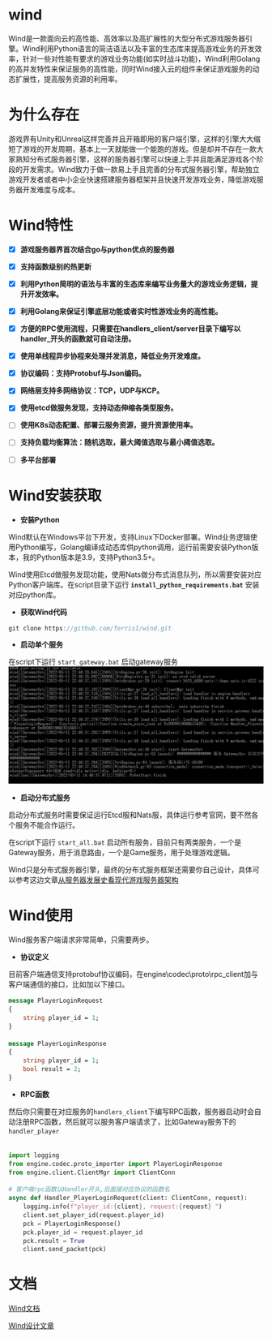 

# wind

Wind是一款面向云的高性能、高效率以及高扩展性的大型分布式游戏服务器引擎。Wind利用Python语言的简洁语法以及丰富的生态库来提高游戏业务的开发效率，针对一些对性能有要求的游戏业务功能(如实时战斗功能)，Wind利用Golang的高并发特性来保证服务的高性能，同时Wind接入云的组件来保证游戏服务的动态扩展性，提高服务资源的利用率。

# 为什么存在

游戏界有Unity和Unreal这样完善并且开箱即用的客户端引擎，这样的引擎大大缩短了游戏的开发周期，基本上一天就能做一个能跑的游戏。但是却并不存在一款大家熟知分布式服务器引擎，这样的服务器引擎可以快速上手并且能满足游戏各个阶段的开发需求。Wind致力于做一款易上手且完善的分布式服务器引擎，帮助独立游戏开发者或者中小企业快速搭建服务器框架并且快速开发游戏业务，降低游戏服务器开发难度与成本。

# Wind特性
- [x] **游戏服务器界首次结合go与python优点的服务器**
- [x] **支持函数级别的热更新**
- [x] **利用Python简明的语法与丰富的生态库来编写业务量大的游戏业务逻辑，提升开发效率。**
- [x] **利用Golang来保证引擎底层功能或者实时性游戏业务的高性能。**
- [x] **方便的RPC使用流程，只需要在handlers_client/server目录下编写以handler_开头的函数就可自动注册。**
- [x] **使用单线程异步协程来处理并发消息，降低业务开发难度。**
- [x] **协议编码：支持Protobuf与Json编码。**
- [x] **网络层支持多网络协议：TCP，UDP与KCP。**
- [x] **使用etcd做服务发现，支持动态伸缩各类型服务。**
- [ ] **使用K8s动态配置、部署云服务资源，提升资源使用率。**
- [ ] **支持负载均衡算法：随机选取，最大阈值选取与最小阈值选取。**
- [ ] **多平台部署**


# Wind安装获取

- **安装Python**

Wind默认在Windows平台下开发，支持Linux下Docker部署。Wind业务逻辑使用Python编写，Golang编译成动态库供python调用，运行前需要安装Python版本，我的Python版本是3.9，支持Python3.5+。

Wind使用Etcd做服务发现功能，使用Nats做分布式消息队列，所以需要安装对应Python客户端库。在script目录下运行 **`install_python_requirements.bat`**  安装对应python库。

- **获取Wind代码**

```go
git clone https://github.com/ferris1/wind.git
```

- **启动单个服务**

在script下运行 `start_gateway.bat` 启动gateway服务
![wind run](doc/wind_console.png)

- **启动分布式服务**

启动分布式服务时需要保证运行Etcd服和Nats服，具体运行参考官网，要不然各个服务不能合作运行。

在script下运行 `start_all.bat` 启动所有服务，目前只有两类服务，一个是Gateway服务，用于消息路由，一个是Game服务，用于处理游戏逻辑。

Wind只是分布式服务器引擎，最终的分布式服务框架还需要你自己设计，具体可以参考这边文章[从服务器发展史看现代游戏服务器架构](https://zhuanlan.zhihu.com/p/500840594)

# Wind使用

Wind服务客户端请求非常简单，只需要两步。

- **协议定义**

目前客户端通信支持protobuf协议编码，在engine\codec\proto\rpc_client加与客户端通信的接口，比如加以下接口。

```protobuf
message PlayerLoginRequest
{
    string player_id = 1;
}

message PlayerLoginResponse
{
    string player_id = 1;
    bool result = 2;
}
```

- **RPC函数**

然后你只需要在对应服务的`handlers_client`下编写RPC函数，服务器启动时会自动注册RPC函数，然后就可以服务客户端请求了，比如Gateway服务下的`handler_player`

```python

import logging
from engine.codec.proto_importer import PlayerLoginResponse
from engine.client.ClientMgr import ClientConn

# 客户端rpc函数以Handler开头,后面接对应协议的函数名
async def Handler_PlayerLoginRequest(client: ClientConn, request):
    logging.info(f"player_id:{client}, request:{request} ")
    client.set_player_id(request.player_id)
    pck = PlayerLoginResponse()
    pck.player_id = request.player_id
    pck.result = True
    client.send_packet(pck)
```

# 文档

[Wind文档](https://ferris1.gitbook.io/wind-yi-kuan-mian-xiang-yun-de-fen-bu-shi-you-xi-fu-wu-qi-yin-qing/)

[Wind设计文章](https://ferris1.gitbook.io/wind-yi-kuan-mian-xiang-yun-de-fen-bu-shi-you-xi-fu-wu-qi-yin-qing/)
